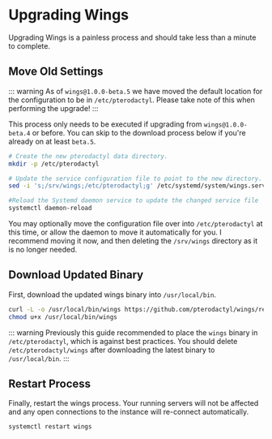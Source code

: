 # Upgrading Wings
Upgrading Wings is a painless process and should take less than a minute to complete.

## Move Old Settings
::: warning
As of `wings@1.0.0-beta.5` we have moved the default location for the configuration
to be in `/etc/pterodactyl`. Please take note of this when performing the upgrade!
:::

This process only needs to be executed if upgrading from `wings@1.0.0-beta.4` or before. You can
skip to the download process below if you're already on at least `beta.5`.

``` bash
# Create the new pterodactyl data directory.
mkdir -p /etc/pterodactyl

# Update the service configuration file to point to the new directory.
sed -i 's;/srv/wings;/etc/pterodactyl;g' /etc/systemd/system/wings.service

#Reload the Systemd daemon service to update the changed service file
systemctl daemon-reload
```

You may optionally move the configuration file over into `/etc/pterodactyl` at this time, or allow
the daemon to move it automatically for you. I recommend moving it now, and then deleting the `/srv/wings`
directory as it is no longer needed.

## Download Updated Binary
First, download the updated wings binary into `/usr/local/bin`.

``` bash
curl -L -o /usr/local/bin/wings https://github.com/pterodactyl/wings/releases/download/v1.0.0-beta.5/wings_linux_amd64
chmod u+x /usr/local/bin/wings
```

::: warning
Previously this guide recommended to place the `wings` binary in `/etc/pterodactyl`, which is against best practices.
You should delete `/etc/pterodactyl/wings` after downloading the latest binary to `/usr/local/bin`.
:::

## Restart Process
Finally, restart the wings process. Your running servers will not be affected and any open
connections to the instance will re-connect automatically.

``` bash
systemctl restart wings
```
